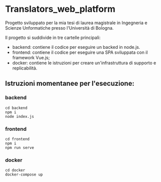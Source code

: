 # Translators_web_platform

Progetto sviluppato per la mia tesi di laurea magistrale in Ingegneria e Scienze Unformatiche presso l'Università di Bologna.

Il progetto si suddivide in tre cartelle principali:
- backend: contiene il codice per eseguire un backed in node.js.
- frontend: contiene il codice per eseguire una SPA sviluppata con il framework Vue.js;
- docker: contiene le istruzioni per creare un'infrastruttura di supporto e replicabilità.

## Istruzioni momentanee per l'esecuzione:

### backend
```
cd backend
npm i
node index.js
```
### frontend
```
cd frontend
npm i
npm run serve
```
### docker
```
cd docker
docker-compose up
```

